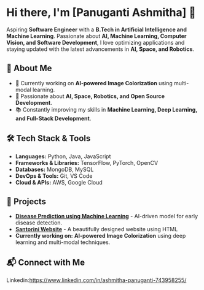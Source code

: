 # Hi there, I'm [Panuganti Ashmitha] 👋

Aspiring **Software Engineer** with a **B.Tech in Artificial Intelligence and Machine Learning**. Passionate about **AI, Machine Learning, Computer Vision, and Software Development**, I love optimizing applications and staying updated with the latest advancements in **AI, Space, and Robotics**.
## 🌟 About Me
- 🤖 Currently working on **AI-powered Image Colorization** using multi-modal learning.
- 🚀 Passionate about **AI, Space, Robotics, and Open Source Development**.
- 📚 Constantly improving my skills in **Machine Learning, Deep Learning, and Full-Stack Development**.
## 🛠️ Tech Stack & Tools
- **Languages:** Python, Java, JavaScript
- **Frameworks & Libraries:** TensorFlow, PyTorch, OpenCV
- **Databases:** MongoDB, MySQL
- **DevOps & Tools:** Git,  VS Code
- **Cloud & APIs:** AWS, Google Cloud
## 🚀 Projects
- **[Disease Prediction using Machine Learning](#)** - AI-driven model for early disease detection.
- **[Santorini Website](#)** - A beautifully designed website using HTML
- **Currently working on:** **AI-powered Image Colorization** using deep learning and multi-modal techniques.
## 📬 Connect with Me
Linkedin:https://www.linkedin.com/in/ashmitha-panuganti-743958255/

